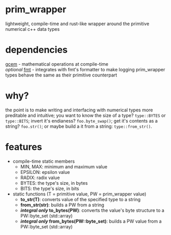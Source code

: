 # prim_wrapper
 lightweight, compile-time and rust-like wrapper around the primitive numerical c++ data types

# dependencies
 [gcem](https://github.com/kthohr/gcem) - mathematical operations at compile-time  
 *optional* [fmt](https://github.com/fmtlib/fmt/) - integrates with fmt's formatter to make logging prim_wrapper types behave the same as their primitive counterpart

# why?
 the point is to make writing and interfacing with numerical types more preditable and intuitive;
 you want to know the size of a type? `type::BYTES` or `type::BITS`; invert it's endianess? `foo.byte_swap()`; get it's contents as a string? `foo.str()`; or maybe build a it from a string: `type::from_str()`.

# features
 - compile-time static members
    - MIN, MAX: minimum and maximum value
    - EPSILON: epsilon value
    - RADIX: radix value
    - BYTES: the type's size, in bytes
    - BITS: the type's size, in bits
- static functions (T = primitive value, PW = prim_wrapper value)
    - **to_str(T)**: converts value of the specified type to a string
    - **from_str(str)**: builds a PW from a string
    - **_integral only_ to_bytes(PW)**: converts the value's byte structure to a PW::byte_set (std::array)
    - **_integral only_ from_bytes(PW::byte_set)**: builds a PW value from a PW::byte_set (std::array)